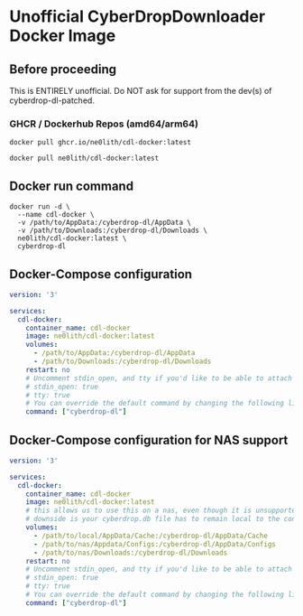 
# Unofficial CyberDropDownloader Docker Image

## Before proceeding
This is ENTIRELY unofficial. Do NOT ask for support from the dev(s) of cyberdrop-dl-patched.


### GHCR / Dockerhub Repos (amd64/arm64)
```
docker pull ghcr.io/ne0lith/cdl-docker:latest
```

```
docker pull ne0lith/cdl-docker:latest
```

## Docker run command

```
docker run -d \
  --name cdl-docker \
  -v /path/to/AppData:/cyberdrop-dl/AppData \
  -v /path/to/Downloads:/cyberdrop-dl/Downloads \
  ne0lith/cdl-docker:latest \
  cyberdrop-dl
```

## Docker-Compose configuration

```yaml
version: '3'

services:
  cdl-docker:
    container_name: cdl-docker
    image: ne0lith/cdl-docker:latest
    volumes:
      - /path/to/AppData:/cyberdrop-dl/AppData
      - /path/to/Downloads:/cyberdrop-dl/Downloads
    restart: no
    # Uncomment stdin_open, and tty if you'd like to be able to attach to this container to see output in real time
    # stdin_open: true
    # tty: true
    # You can override the default command by changing the following line
    command: ["cyberdrop-dl"]
```

## Docker-Compose configuration for NAS support

```yaml
version: '3'

services:
  cdl-docker:
    container_name: cdl-docker
    image: ne0lith/cdl-docker:latest
    # this allows us to use this on a nas, even though it is unsupported
    # downside is your cyberdrop.db file has to remain local to the container host
    volumes:
      - /path/to/local/AppData/Cache:/cyberdrop-dl/AppData/Cache
      - /path/to/nas/Appdata/Configs:/cyberdrop-dl/AppData/Configs
      - /path/to/nas/Downloads:/cyberdrop-dl/Downloads
    restart: no
    # Uncomment stdin_open, and tty if you'd like to be able to attach to this container to see output in real time
    # stdin_open: true
    # tty: true
    # You can override the default command by changing the following line
    command: ["cyberdrop-dl"]
```
